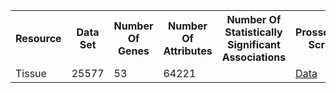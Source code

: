 
<table>
  <tr>
    <th>
      Resource
    </th>
    <th>
      Data Set
    </th>
    <th>
      Number Of Genes
    </th>
    <th>
      Number Of Attributes
    </th>
    <th>
      Number Of Statistically Significant Associations
    </th>
    <th>
      Prossecing Script
    </th>
    <th>
      Processed Data
    </th>
  </tr>
  <tr>
    <td>
      Tissue
    </td>
    <td>
      25577
    </td>
    <td>
      53
    </td>
    <td>
      64221
    </td>
    <td>
    </td>
    <td>
      <a href="http://amp.pharm.mssm.edu/lincs-playground/index.php/s/wUd94XHhiCUw3hE?path=%2FGTEx%2FTissue">Data</a>
    </td>
  </tr>
</table>

